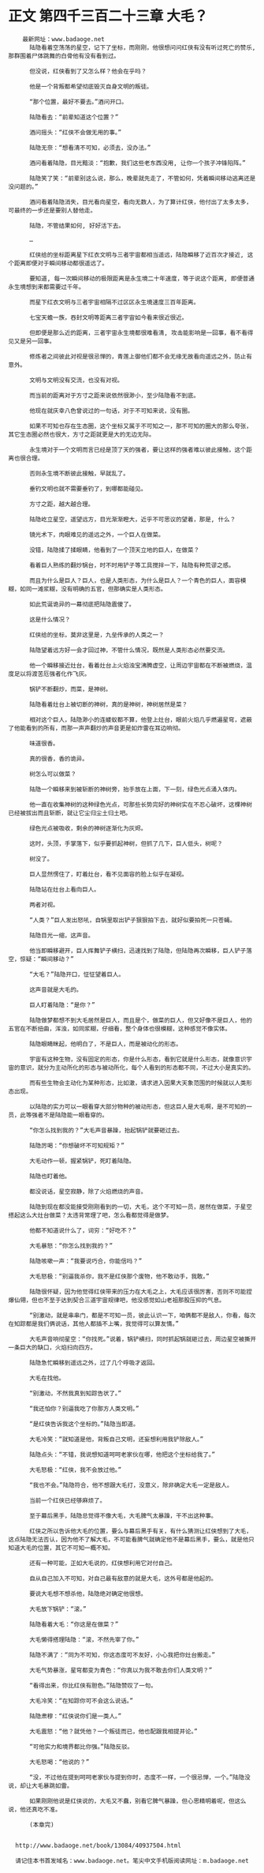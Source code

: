 # 正文 第四千三百二十三章 大毛？
        最新网址：www.badaoge.net
          陆隐看着空荡荡的星空，记下了坐标，而刚刚，他很想问问红侠有没有听过死亡的赞乐, 那群围着尸体跳舞的白骨他有没有看到过。
      
          但没说，红侠看到了又怎么样？他会在乎吗？
      
          他是一个背叛都希望彻底毁灭自身文明的叛徒。
      
          “那个位置，最好不要去。”酒问开口。
      
          陆隐看去：“前辈知道这个位置？”
      
          酒问摇头：“红侠不会做无用的事。”
      
          陆隐无奈：“想看清不可知，必须去，没办法。”
      
          酒问看着陆隐，目光黯淡：“抱歉，我们这些老东西没用, 让你一个孩子冲锋陷阵。”
      
          陆隐笑了笑：“前辈别这么说，那么，晚辈就先走了，不管如何，凭着瞬间移动逃离还是没问题的。”
      
          酒问看着陆隐消失，目光看向星空，看向无数人，为了算计红侠，他付出了太多太多，可最终的一步还是要别人替他走。
      
          陆隐，不管结果如何, 好好活下去。
      
          …
      
          红侠给的坐标距离星下红衣文明与三者宇宙都相当遥远，陆隐瞬移了近百次才接近, 这个距离即便对于瞬间移动都很遥远了。
      
          要知道, 每一次瞬间移动的极限距离是永生境二十年速度，等于说这个距离, 即便普通永生境想到来都需要过千年。
      
          而星下红衣文明与三者宇宙相隔不过区区永生境速度三百年距离。
      
          七宝天蟾一族，吞封文明等距离三者宇宙如今看来很近很近。
      
          但即便是那么近的距离，三者宇宙永生境都很难看清, 攻击能影响是一回事，看不看得见又是另一回事。
      
          修炼者之间彼此对视是很忌惮的，青莲上御他们都不会无缘无故看向遥远之外，防止有意外。
      
          文明与文明没有交流，也没有对视。
      
          而当前的距离对于方寸之距来说依然很渺小，至少陆隐看不到底。
      
          他现在就庆幸八色曾说过的一句话，对于不可知来说，没有圈。
      
          如果不可知也存在生态圈，这个坐标又属于不可知之一，那不可知的圈大的那么夸张，其它生态圈必然也很大，方寸之距就更是大的无边无际。
      
          永生境对于一个文明而言已经是顶了天的强者，要让这样的强者难以彼此接触，这个距离也很合理。
      
          否则永生境不断彼此接触，早就乱了。
      
          垂钓文明也就不需要垂钓了，到哪都能碰见。
      
          方寸之距，越大越合理。
      
          陆隐屹立星空，遥望远方，目光渐渐瞪大，近乎不可思议的望着，那是, 什么？
      
          镜光术下，肉眼难见的遥远之外，一个巨人在做菜。
      
          没错，陆隐揉了揉眼睛，他看到了一个顶天立地的巨人，在做菜？
      
          看着巨人熟练的翻炒锅台，时不时用铲子等工具搅拌一下，陆隐有种荒谬之感。
      
          而且为什么是巨人？巨人，也是人类形态，为什么是巨人？一个青色的巨人，面容模糊，如同一滩浆糊，没有明确的五官，但那确实是人类形态。
      
          如此荒诞诡异的一幕彻底把陆隐震傻了。
      
          这是什么情况？
      
          红侠给的坐标，莫非这里是，九垒传承的人类之一？
      
          陆隐望着远方好一会才回过神，不管什么情况，既然是人类形态必然要交流。
      
          他一个瞬移接近灶台，看着灶台上火焰浊宝沸腾虚空，让周边宇宙都在不断被燃烧，温度足以将渡苦厄强者化作飞灰。
      
          锅铲不断翻炒，而菜，是神树。
      
          陆隐看着灶台上被切断的神树，真的是神树，神树居然是菜？
      
          相对这个巨人，陆隐渺小的连蝼蚁都不算，他登上灶台，眼前火焰几乎燃遍星穹，遮蔽了他能看到的所有，而那一声声翻炒的声音更是如炸雷在耳边响彻。
      
          味道很香。
      
          真的很香，香的诡异。
      
          树怎么可以做菜？
      
          陆隐一个瞬移来到被斩断的神树旁，抬手放在上面，下一刻，绿色光点涌入体内。
      
          他一直在收集神树的这种绿色光点，可那些长势完好的神树实在不忍心破坏，这棵神树已经被拔出而且斩断，就让它尘归尘土归土吧。
      
          绿色光点被吸收，剩余的神树逐渐化为灰烬。
      
          这时，头顶，手掌落下，似乎要抓起神树，但抓了几下，巨人低头，树呢？
      
          树没了。
      
          巨人显然愣住了，盯着灶台，看不见面容的脸上似乎在凝视。
      
          陆隐站在灶台上看向巨人。
      
          两者对视。
      
          “人类？”巨人发出怒吼，自锅里取出铲子狠狠拍下去，就好似要拍死一只苍蝇。
      
          陆隐目光一缩，这声音。
      
          他当即瞬移避开，巨人挥舞铲子横扫，迅速找到了陆隐，但陆隐再次瞬移，巨人铲子落空，惊疑：“瞬间移动？”
      
          “大毛？”陆隐开口，怔怔望着巨人。
      
          这声音就是大毛的。
      
          巨人盯着陆隐：“是你？”
      
          陆隐做梦都想不到大毛居然是巨人，而且是个，做菜的巨人，但又好像不是巨人，他的五官在不断扭曲，浑浊，如同浆糊，仔细看，整个身体也很模糊，这种感觉不像实体。
      
          陆隐眼睛眯起，他明白了，不是巨人，而是被动化的形态。
      
          宇宙有这种生物，没有固定的形态，你是什么形态，看到它就是什么形态，就像意识宇宙的意识，就分为主动所化的形态与被动所化，每个人看到的形态都不同，不过大小是真实的。
      
          而有些生物会主动化为某种形态，比如澈，请求进入因果大天象范围的时候就以人类形态出现。
      
          以陆隐的实力可以一眼看穿大部分物种的被动形态，但这巨人是大毛啊，是不可知的一员，此等强者不是陆隐能一眼看穿的。
      
          “你怎么找到我的？”大毛声音暴躁，抬起锅铲就要砸过去。
      
          陆隐厉喝：“你想破坏不可知规矩？”
      
          大毛动作一顿，握紧锅铲，死盯着陆隐。
      
          陆隐也盯着他。
      
          都没说话，星空寂静，除了火焰燃烧的声音。
      
          陆隐到现在都没能接受刚刚看到的一切，大毛，这个不可知一员，居然在做菜，于星空搭起这么大灶台做菜？太违背常理了吧，怎么看都觉得是做梦。
      
          他都不知道说什么了，词穷：“好吃不？”
      
          大毛暴怒：“你怎么找到我的？”
      
          陆隐咳嗽一声：“我要说巧合，你能信吗？”
      
          大毛怒极：“别逼我杀你，我不是红侠那个废物，他不敢动手，我敢。”
      
          陆隐很怀疑，因为他觉得红侠带来的压力在大毛之上，大毛应该很厉害，否则不可能捏爆仙翎，但也不至于达到契合三道宇宙规律吧，他没感觉如山老祖那股压抑的气息。
      
          “别激动，就是串串门，都是不可知一员，彼此认识一下，咱俩都不是敌人，你看，每次在知踪都是我们俩说话，其他人都插不上嘴，我觉得可以算友情。”
      
          大毛声音响彻星空：“你找死。”说着，锅铲横扫，同时抓起锅就砸过去，周边星空被撕开一条巨大的缺口，火焰扫向四方。
      
          陆隐急忙瞬移到遥远之外，过了几个呼吸才返回。
      
          大毛在找他。
      
          “别激动，不然我真到知踪告状了。”
      
          “我还怕你？别逼我吃了你那方人类文明。”
      
          “是红侠告诉我这个坐标的。”陆隐当即道。
      
          大毛冷笑：“就知道是他，背叛自己文明，还妄想利用我铲除敌人。”
      
          陆隐点头：“不错，我说想知道呵呵老家伙在哪，他把这个坐标给我了。”
      
          大毛怒极：“红侠，我不会放过他。”
      
          “我也不会。”陆隐符合，他不想跟大毛打，没意义，除非确定大毛一定是敌人。
      
          当前一个红侠已经够麻烦了。
      
          至于幕后黑手，陆隐总觉得不像大毛，大毛脾气太暴躁，干不出这种事。
      
          红侠之所以告诉他大毛的位置，要么与幕后黑手有关，有什么猜测让红侠想到了大毛，这点陆隐无法否认，因为他不了解大毛，不可能看脾气就确定他不是幕后黑手，要么，就是他只知道大毛的位置，其它不可知一概不知。
      
          还有一种可能，正如大毛说的，红侠想利用它对付自己。
      
          自从自己加入不可知，对自己最有敌意的就是大毛，这外号都是他起的。
      
          要说大毛想不想杀他，陆隐绝对确定他很想。
      
          大毛放下锅铲：“滚。”
      
          陆隐看着大毛：“你这是在做菜？”
      
          大毛懒得搭理陆隐：“滚，不然先宰了你。”
      
          陆隐不满了：“同为不可知，你这态度可不友好，小心我把你灶台搬走。”
      
          大毛气势暴涨，星穹都变为青色：“你真以为我不敢去你们人类文明？”
      
          “看得出来，你比红侠有胆色。”陆隐赞叹了一句。
      
          大毛冷笑：“在知踪你可不会这么说话。”
      
          陆隐肃穆：“红侠说你们是一类人。”
      
          大毛震怒：“他？就凭他？一个叛徒而已，他也配跟我相提并论。”
      
          “可他实力和境界都比你强。”陆隐反驳。
      
          大毛怒喝：“他说的？”
      
          “没，不过他在提到呵呵老家伙与提到你时，态度不一样，一个很忌惮，一个。”陆隐没说，却让大毛暴跳如雷。
      
          如果刚刚他说是红侠说的，大毛又不蠢，别看它脾气暴躁，但心思精明着呢，但这么说，他还真吃不准。
      
          (本章完)
      
      
      http://www.badaoge.net/book/13084/40937504.html
      
      请记住本书首发域名：www.badaoge.net。笔尖中文手机版阅读网址：m.badaoge.net